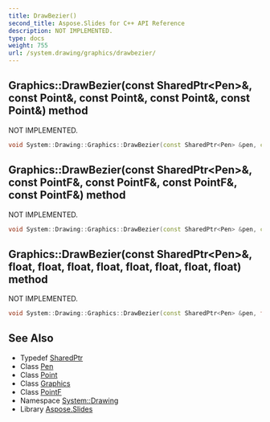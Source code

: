```yaml
---
title: DrawBezier()
second_title: Aspose.Slides for C++ API Reference
description: NOT IMPLEMENTED.
type: docs
weight: 755
url: /system.drawing/graphics/drawbezier/
---
```

## Graphics::DrawBezier(const SharedPtr\<Pen\>\&, const Point\&, const Point\&, const Point\&, const Point\&) method


NOT IMPLEMENTED.

```cpp
void System::Drawing::Graphics::DrawBezier(const SharedPtr<Pen> &pen, const Point &pt1, const Point &pt2, const Point &pt3, const Point &pt4)
```


## Graphics::DrawBezier(const SharedPtr\<Pen\>\&, const PointF\&, const PointF\&, const PointF\&, const PointF\&) method


NOT IMPLEMENTED.

```cpp
void System::Drawing::Graphics::DrawBezier(const SharedPtr<Pen> &pen, const PointF &pt1, const PointF &pt2, const PointF &pt3, const PointF &pt4)
```


## Graphics::DrawBezier(const SharedPtr\<Pen\>\&, float, float, float, float, float, float, float, float) method


NOT IMPLEMENTED.

```cpp
void System::Drawing::Graphics::DrawBezier(const SharedPtr<Pen> &pen, float x1, float y1, float x2, float y2, float x3, float y3, float x4, float y4)
```


## See Also

* Typedef [SharedPtr](../../../system/sharedptr/)
* Class [Pen](../../pen/)
* Class [Point](../../point/)
* Class [Graphics](../)
* Class [PointF](../../pointf/)
* Namespace [System::Drawing](../../)
* Library [Aspose.Slides](../../../)